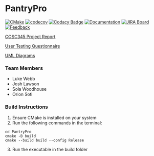 # PantryPro

[![CMake](https://github.com/DigitalDiners/PantryPro/actions/workflows/cmake.yml/badge.svg)](https://github.com/DigitalDiners/PantryPro/actions/workflows/cmake.yml)
[![codecov](https://codecov.io/gh/DigitalDiners/PantryPro/graph/badge.svg?token=U3QAEPXBT9)](https://codecov.io/gh/DigitalDiners/PantryPro)
[![Codacy Badge](https://app.codacy.com/project/badge/Grade/0121423079c145a8a8f5d27bc725effc)](https://app.codacy.com/gh/DigitalDiners/PantryPro/dashboard?utm_source=gh&utm_medium=referral&utm_content=&utm_campaign=Badge_grade)
[![Documentation](https://codedocs.xyz/DigitalDiners/PantryPro.svg)](https://codedocs.xyz/DigitalDiners/PantryPro/)
[![JIRA Board](https://img.shields.io/badge/JIRA%20Board-Open-blue?style=flat&logo=jira&logoColor=white)](https://cosc345-project.atlassian.net/jira/software/projects/COS/boards/1/timeline)
[![Feedback](https://img.shields.io/badge/Google%20Form-Submit%20Feedback-blue?style=flat&logo=googleforms)](https://forms.gle/54gwvsBndnpGeY8i9)

[COSC345 Project Report](docs/Assignment1-Report.pdf)

[User Testing Questionnaire](docs/UserTestingQuestionnaire.pdf)

[UML Diagrams](https://viewer.diagrams.net/?tags=%7B%7D&highlight=0000ff&edit=_blank&layers=1&nav=1&title=ER.drawio#Uhttps%3A%2F%2Fraw.githubusercontent.com%2FDigitalDiners%2FPantryPro%2Fmain%2Fdocs%2FER.drawio)

 ### Team Members
- Luke Webb
- Josh Lawson
- Sola Woodhouse
- Orion Soti

### Build Instructions
1. Ensure CMake is installed on your system
2. Run the following commands in the terminal:
```
cd PantryPro
cmake -B build
cmake --build build --config Release
```
3. Run the executable in the build folder





